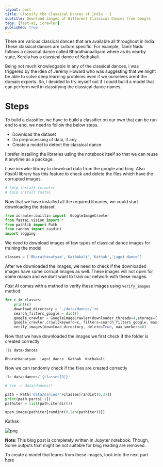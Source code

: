 ```yaml
---
layout: post
title: Classify the Classical Dances of India - I
subtitle: Download images of Different Classical Dances from Google
tags: [fast-ai, icrawler]
published: true
---
```


There are various classical dances that are available all throughout in India. These classical dances are culture specific. For example, Tamil Nadu follows a classical dance called Bharathanaatiyam where as its nearby state, Kerala has a classical dance of Kathakali.

Being not much knowledgable in any of the classical dances, I was triggered by the idea of Jeremy Howard who was suggesting that we might be able to solve deep learning problems even if we ourselves arent the domain experts. So, I decided to try myself out if I could build a model that can perform well in classifying the classical dance names.

# Steps

To build a classifier, we have to build a classifier on our own that can be run end to end, we need to follow the below steps.

- Download the dataset
- Do preprocessing of data, if any
- Create a model to detect the classical dance

I prefer installing the libraries usiing the notebook itself so that we can reuse it anytime as a package.

I use *icrawler* library to download data from the google and bing. Also *FastAI* library has this feature to check and delete the files which have the corrupted images.



```python
# !pip install icrawler
# !pip install fastai
```

Now that we have installed all the required libraries, we could start downloading the dataset.



```python
from icrawler.builtin import  GoogleImageCrawler
from fastai.vision import *
from pathlib import Path
from random import randint
import logging
```

We need to download images of few types of classical dance images for training the model.

```python
classes = ['Bharathanatyam','Kathakali','Kathak','jagoi dance']
```

After we downloaded the images, we need to check if the downloaded images have some corrupt images as well. These images will not open for some reason and we dont want to train our network with these images.

*Fast AI* comes with a method to verify these images using `verify_images` method

```python
for c in classes:
    print(c)
    download_directory = './data/dances/'+c
    search_filters_google = dict()
    google_crawler = GoogleImageCrawler(downloader_threads=4,storage={'root_dir': download_directory})
    google_crawler.crawl(keyword=c, filters=search_filters_google, max_num=1000)
    verify_images(download_directory, delete=True, max_workers=8)
```

Now that we have downloaded the images we first check if the folder is created correctly

```python
!ls data/dances
```

```
Bharathanatyam	jagoi dance  Kathak  Kathakali
```

Now we can randomly check if the files are created correctly

```python
!ls data/dances/'{classes[3]}'
```

```python
# !rm -r data/dances/*
```

```python
path = Path('data/dances/'+classes[randint(0,3)])
print(path.parts[-1])
pathiter = list(path.iterdir())

open_image(pathiter[randint(0,len(pathiter))])
```

Kathak

![png](..\img\posts\2018-11-08-classical-dance-i/output_16_1.png)

**Note**: This blog post is completely written in Jupyter notebook. Though, Some outputs that might be not suitable for blog reading are removed.



To create a model that learns from these images, look into the next part [here](https://nareshr8.github.io/2018-11-08-learn-identifying-classical-dances/)
